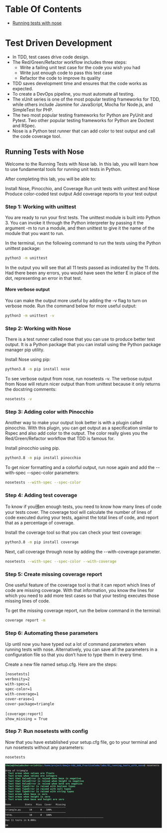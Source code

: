 # Table Of Contents
- [ Running tests with nose ](#test-with-nose)


# Test Driven Development

- In TDD, test cases drive code design. 
- The Red/Green/Refactor workflow includes three steps: 
    - Write a failing unit test case for the code you wish you had 
    - Write just enough code to pass this test case 
    - Refactor the code to improve its quality 
- TDD saves development time and ensures that the code works as expected. 
- To create a DevOps pipeline, you must automate all testing. 
- The xUnit series is one of the most popular testing frameworks for TDD, while others include Jasmine for JavaScript, Mocha for Node.js, and SimpleTest for PHP. 
- The two most popular testing frameworks for Python are PyUnit and Pytest. Two other popular testing frameworks for Python are Doctest and RSpec. 
- Nose is a Python test runner that can add color to test output and call the code coverage tool.

<a name="test-with-nose"></a>

## Running Tests with Nose

Welcome to the Running Tests with Nose lab. In this lab, you will learn how to use fundamental tools for running unit tests in Python.

After completing this lab, you will be able to:

Install Nose, Pinocchio, and Coverage
Run unit tests with unittest and Nose
Produce color-coded test output
Add coverage reports to your test output

### Step 1: Working with unittest
You are ready to run your first tests. The unittest module is built into Python 3. You can invoke it through the Python interpreter by passing it the argument -m to run a module, and then unittest to give it the name of the module that you want to run.

In the terminal, run the following command to run the tests using the Python unittest package:
```bash
python3 -m unittest
```
In the output you will see that all 11 tests passed as indicated by the 11 dots. Had there been any errors, you would have seen the letter E in place of the dot, representing an error in that test.

#### More verbose output
You can make the output more useful by adding the -v flag to turn on verbose mode. Run the command below for more useful output:
```bash
python3 -m unittest -v
```

### Step 2: Working with Nose
There is a test runner called nose that you can use to produce better test output. It is a Python package that you can install using the Python package manager pip utility.

Install Nose using pip:
```bash
python3.8 -m pip install nose
```

To see verbose output from nose, run nosetests -v. The verbose output from Nose will return nicer output than from unittest because it only returns the docstring comments:
```bash
nosetests -v
```

### Step 3: Adding color with Pinocchio
Another way to make your output look better is with a plugin called pinocchio. With this plugin, you can get output as a specification similar to Rspec and also add color to the output. The color really gives you the Red/Green/Refactor workflow that TDD is famous for.

Install pinocchio using pip.
```bash
python3.8 -m pip install pinocchio
```

To get nicer formatting and a colorful output, run nose again and add the --with-spec --spec-color parameters:
```bash
nosetests --with-spec --spec-color
```

### Step 4: Adding test coverage
To know if you鴴en enough tests, you need to know how many lines of code your tests cover. The coverage tool will calculate the number of lines of code executed during your tests, against the total lines of code, and report that as a percentage of coverage.

Install the coverage tool so that you can check your test coverage:
```bash
python3.8 -m pip install coverage
```

Next, call coverage through nose by adding the --with-coverage parameter.
```bash
nosetests --with-spec --spec-color --with-coverage
```

### Step 5: Create missing coverage report
One useful feature of the coverage tool is that it can report which lines of code are missing coverage. With that information, you know the lines for which you need to add more test cases so that your testing executes those missing lines of code.

To get the missing coverage report, run the below command in the terminal:

```bash
coverage report -m
```

### Step 6: Automating these parameters
Up until now you have typed out a lot of command parameters when running tests with nose. Alternatively, you can save all the parameters in a configuration file so that you don’t have to type them in every time.

Create a new file named setup.cfg. Here are the steps:
```
[nosetests]
verbosity=2
with-spec=1
spec-color=1
with-coverage=1
cover-erase=1
cover-package=triangle

[coverage:report]
show_missing = True
```

### Step 7: Run nosetests with config
Now that you have established your setup.cfg file, go to your terminal and run nosetests without any parameters:
```
nosetests
```

![alt images](/images/01_nosetests.png)
<br>